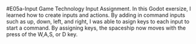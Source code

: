 #E05a-Input
Game Technology Input Assignment. In this Godot exersize, I learned how to create inputs and actions. By adding in command inputs such as up, down, left, and right, I was able to asign keys to each input to start a command. By assigning keys, the spaceship now moves with the press of the W,A,S, or D key.
